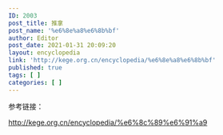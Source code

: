 ```yaml
---
ID: 2003
post_title: 推拿
post_name: '%e6%8e%a8%e6%8b%bf'
author: Editor
post_date: 2021-01-31 20:09:20
layout: encyclopedia
link: 'http://kege.org.cn/encyclopedia/%e6%8e%a8%e6%8b%bf'
published: true
tags: [ ]
categories: [ ]
---
```

参考链接：

http://kege.org.cn/encyclopedia/%e6%8c%89%e6%91%a9